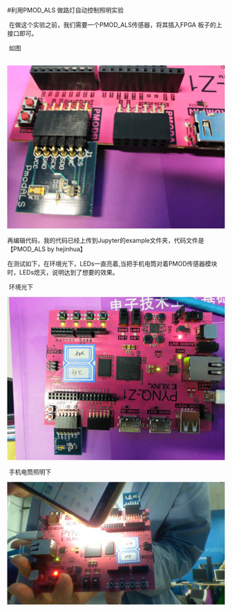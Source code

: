 #利用PMOD_ALS 做路灯自动控制照明实验

​	在做这个实验之前，我们需要一个PMOD_ALS传感器，将其插入FPGA 板子的上接口即可。

​    如图

​	![avatar](20190722155742.jpg)

 再编辑代码，我的代码已经上传到Jupyter的example文件夹，代码文件是【PMOD_ALS by hejinhua】

在测试如下，在环境光下，LEDs一直亮着,当把手机电筒对着PMOD传感器模块时，LEDs熄灭，说明达到了想要的效果。

​	环境光下

![avatar](.\20190722155801.jpg)

​		手机电筒照明下

![avatar](.\WIN_20190722_16_07_03_Pro.jpg)
